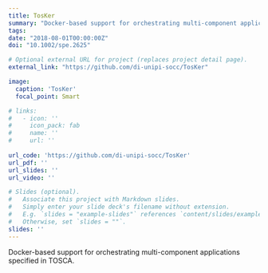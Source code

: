```yaml
---
title: TosKer
summary: "Docker-based support for orchestrating multi-component applications specified in TOSCA."
tags:
date: "2018-08-01T00:00:00Z"
doi: "10.1002/spe.2625"

# Optional external URL for project (replaces project detail page).
external_link: "https://github.com/di-unipi-socc/TosKer"

image:
  caption: 'TosKer'
  focal_point: Smart

# links:
#   - icon: ''
#     icon_pack: fab
#     name: ''
#     url: ''
  
url_code: 'https://github.com/di-unipi-socc/TosKer'
url_pdf: ''
url_slides: ''
url_video: ''

# Slides (optional).
#   Associate this project with Markdown slides.
#   Simply enter your slide deck's filename without extension.
#   E.g. `slides = "example-slides"` references `content/slides/example-slides.md`.
#   Otherwise, set `slides = ""`.
slides: ''
---
```

<!-- Here you can insert a description -->
Docker-based support for orchestrating multi-component applications specified in TOSCA.
